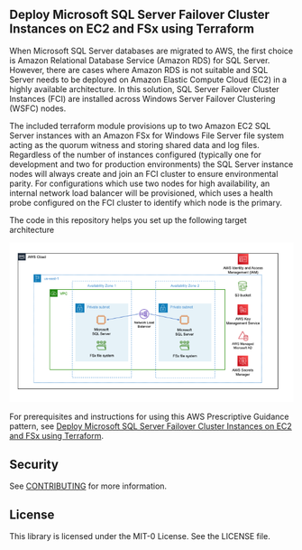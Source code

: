 ## Deploy Microsoft SQL Server Failover Cluster Instances on EC2 and FSx using Terraform

When Microsoft SQL Server databases are migrated to AWS, the first choice is Amazon Relational Database Service (Amazon RDS) for SQL Server. However, there are cases where Amazon RDS is not suitable and SQL Server needs to be deployed on Amazon Elastic Compute Cloud (EC2) in a highly available architecture. In this solution, SQL Server Failover Cluster Instances (FCI) are installed across Windows Server Failover Clustering (WSFC) nodes.

The included terraform module provisions up to two Amazon EC2 SQL Server instances with an Amazon FSx for Windows File Server file system acting as the quorum witness and storing shared data and log files. Regardless of the number of instances configured (typically one for development and two for production environments) the SQL Server instance nodes will always create and join an FCI cluster to ensure environmental parity. For configurations which use two nodes for high availability, an internal network load balancer will be provisioned, which uses a health probe configured on the FCI cluster to identify which node is the primary.

The code in this repository helps you set up the following target architecture

![Target architecture diagram](images/architecture.png)

For prerequisites and instructions for using this AWS Prescriptive Guidance pattern, see [Deploy Microsoft SQL Server Failover Cluster Instances on EC2 and FSx using Terraform](https://apg-library.amazonaws.com/content-history-viewer/45f3ab19-d240-4353-ab6e-f6e565f537a4/1).

## Security

See [CONTRIBUTING](CONTRIBUTING.md#security-issue-notifications) for more information.

## License

This library is licensed under the MIT-0 License. See the LICENSE file.

